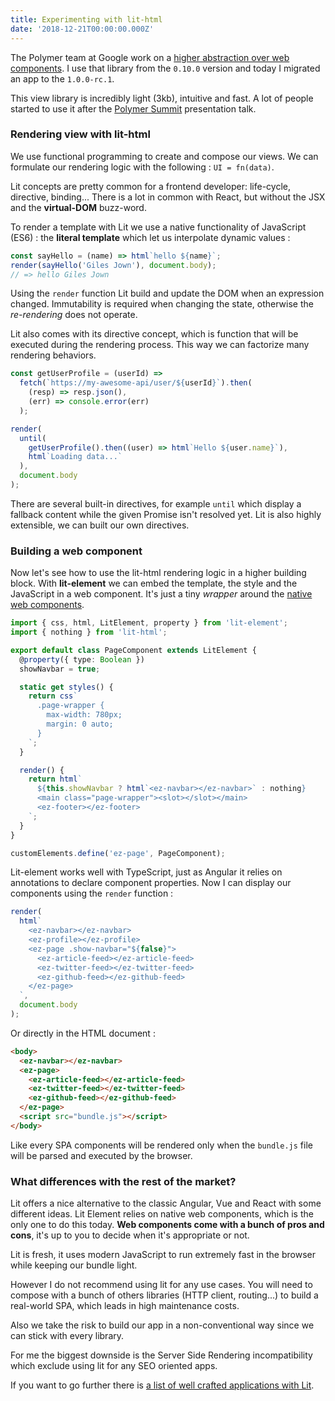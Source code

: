 ```yaml
---
title: Experimenting with lit-html
date: '2018-12-21T00:00:00.000Z'
---
```


The Polymer team at Google work on a [higher abstraction over web components](https://www.polymer-project.org/blog/2018-12-13-lit-html-rc). I use that library from the `0.10.0` version and today I migrated an app to the `1.0.0-rc.1`.

This view library is incredibly light (3kb), intuitive and fast. A lot of people started to use it after the [Polymer Summit](https://www.youtube.com/watch?v=ruql541T7gc) presentation talk.

### Rendering view with lit-html

We use functional programming to create and compose our views. We can formulate our rendering logic with the following : `UI = fn(data)`.

Lit concepts are pretty common for a frontend developer: life-cycle, directive, binding... There is a lot in common with React, but without the JSX and the **virtual-DOM** buzz-word.

To render a template with Lit we use a native functionality of JavaScript (ES6) : the **literal template** which let us interpolate dynamic values :

```javascript
const sayHello = (name) => html`hello ${name}`;
render(sayHello('Giles Jown'), document.body);
// => hello Giles Jown
```

Using the `render` function Lit build and update the DOM when an expression changed. Immutability is required when changing the state, otherwise the _re-rendering_ does not operate.

Lit also comes with its directive concept, which is function that will be executed during the rendering process. This way we can factorize many rendering behaviors.

```javascript
const getUserProfile = (userId) =>
  fetch(`https://my-awesome-api/user/${userId}`).then(
    (resp) => resp.json(),
    (err) => console.error(err)
  );

render(
  until(
    getUserProfile().then((user) => html`Hello ${user.name}`),
    html`Loading data...`
  ),
  document.body
);
```

There are several built-in directives, for example `until` which display a fallback content while the given Promise isn't resolved yet. Lit is also highly extensible, we can built our own directives.

### Building a web component

Now let's see how to use the lit-html rendering logic in a higher building block. With **lit-element** we can embed the template, the style and the JavaScript in a web component. It's just a tiny _wrapper_ around the [native web components](https://www.webcomponents.org/introduction).

```typescript
import { css, html, LitElement, property } from 'lit-element';
import { nothing } from 'lit-html';

export default class PageComponent extends LitElement {
  @property({ type: Boolean })
  showNavbar = true;

  static get styles() {
    return css`
      .page-wrapper {
        max-width: 780px;
        margin: 0 auto;
      }
    `;
  }

  render() {
    return html`
      ${this.showNavbar ? html`<ez-navbar></ez-navbar>` : nothing}
      <main class="page-wrapper"><slot></slot></main>
      <ez-footer></ez-footer>
    `;
  }
}

customElements.define('ez-page', PageComponent);
```

Lit-element works well with TypeScript, just as Angular it relies on annotations to declare component properties. Now I can display our components using the `render` function :

```javascript
render(
  html`
    <ez-navbar></ez-navbar>
    <ez-profile></ez-profile>
    <ez-page .show-navbar="${false}">
      <ez-article-feed></ez-article-feed>
      <ez-twitter-feed></ez-twitter-feed>
      <ez-github-feed></ez-github-feed>
    </ez-page>
  `,
  document.body
);
```

Or directly in the HTML document :

```html
<body>
  <ez-navbar></ez-navbar>
  <ez-page>
    <ez-article-feed></ez-article-feed>
    <ez-twitter-feed></ez-twitter-feed>
    <ez-github-feed></ez-github-feed>
  </ez-page>
  <script src="bundle.js"></script>
</body>
```

Like every SPA components will be rendered only when the `bundle.js` file will be parsed and executed by the browser.

### What differences with the rest of the market?

Lit offers a nice alternative to the classic Angular, Vue and React with some different ideas. Lit Element relies on native web components, which is the only one to do this today. **Web components come with a bunch of pros and cons**, it's up to you to decide when it's appropriate or not. 

Lit is fresh, it uses modern JavaScript to run extremely fast in the browser while keeping our bundle light.

However I do not recommend using lit for any use cases. You will need to compose with a bunch of others libraries (HTTP client, routing...) to build a real-world SPA, which leads in high maintenance costs. 

Also we take the risk to build our app in a non-conventional way since we can stick with every library.

For me the biggest downside is the Server Side Rendering incompatibility which exclude using lit for any SEO oriented apps.

If you want to go further there is [a list of well crafted applications with Lit](https://pwa-starter-kit.polymer-project.org/sample-apps/).